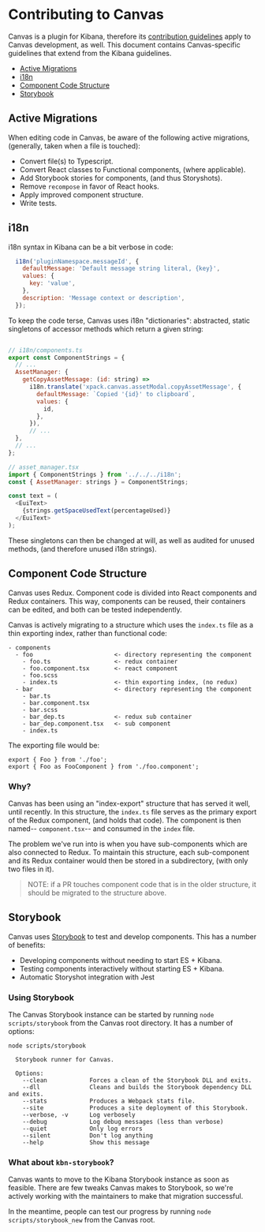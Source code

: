 # Contributing to Canvas

Canvas is a plugin for Kibana, therefore its [contribution guidelines](../../../CONTRIBUTING.md) apply to Canvas development, as well.  This document contains Canvas-specific guidelines that extend from the Kibana guidelines.

- [Active Migrations](#active_migrations)
- [i18n](#i18n)
- [Component Code Structure](#component_code_structure)
- [Storybook](#storybook)

## Active Migrations

When editing code in Canvas, be aware of the following active migrations, (generally, taken when a file is touched):

- Convert file(s) to Typescript.
- Convert React classes to Functional components, (where applicable).
- Add Storybook stories for components, (and thus Storyshots).
- Remove `recompose` in favor of React hooks.
- Apply improved component structure.
- Write tests.

## i18n

i18n syntax in Kibana can be a bit verbose in code:

```js
  i18n('pluginNamespace.messageId', {
    defaultMessage: 'Default message string literal, {key}',
    values: {
      key: 'value',
    },
    description: 'Message context or description',
  });
```

To keep the code terse, Canvas uses i18n "dictionaries": abstracted, static singletons of accessor methods which return a given string:

```js

// i18n/components.ts
export const ComponentStrings = {
  // ...
  AssetManager: {
    getCopyAssetMessage: (id: string) =>
      i18n.translate('xpack.canvas.assetModal.copyAssetMessage', {
        defaultMessage: `Copied '{id}' to clipboard`,
        values: {
          id,
        },
      }),
      // ...
  },
  // ...
};

// asset_manager.tsx
import { ComponentStrings } from '../../../i18n';
const { AssetManager: strings } = ComponentStrings;

const text = (
  <EuiText>
    {strings.getSpaceUsedText(percentageUsed)}
  </EuiText>
);

```

These singletons can then be changed at will, as well as audited for unused methods, (and therefore unused i18n strings).

## Component Code Structure

Canvas uses Redux.  Component code is divided into React components and Redux containers.  This way, components can be reused, their containers can be edited, and both can be tested independently.

Canvas is actively migrating to a structure which uses the `index.ts` file as a thin exporting index, rather than functional code:

```
- components
  - foo                       <- directory representing the component
    - foo.ts                  <- redux container
    - foo.component.tsx       <- react component
    - foo.scss
    - index.ts                <- thin exporting index, (no redux)
  - bar                       <- directory representing the component
    - bar.ts
    - bar.component.tsx
    - bar.scss
    - bar_dep.ts              <- redux sub container
    - bar_dep.component.tsx   <- sub component
    - index.ts
```

The exporting file would be:

```
export { Foo } from './foo';
export { Foo as FooComponent } from './foo.component';
```

### Why?

Canvas has been using an "index-export" structure that has served it well, until recently.  In this structure, the `index.ts` file serves as the primary export of the Redux component, (and holds that code).  The component is then named-- `component.tsx`-- and consumed in the `index` file.

The problem we've run into is when you have sub-components which are also connected to Redux.  To maintain this structure, each sub-component and its Redux container would then be stored in a subdirectory, (with only two files in it).

> NOTE: if a PR touches component code that is in the older structure, it should be migrated to the structure above.

## Storybook

Canvas uses [Storybook](https://storybook.js.org) to test and develop components.  This has a number of benefits:

- Developing components without needing to start ES + Kibana.
- Testing components interactively without starting ES + Kibana.
- Automatic Storyshot integration with Jest

### Using Storybook

The Canvas Storybook instance can be started by running `node scripts/storybook` from the Canvas root directory.  It has a number of options:

```
node scripts/storybook

  Storybook runner for Canvas.

  Options:
    --clean            Forces a clean of the Storybook DLL and exits.
    --dll              Cleans and builds the Storybook dependency DLL and exits.
    --stats            Produces a Webpack stats file.
    --site             Produces a site deployment of this Storybook.
    --verbose, -v      Log verbosely
    --debug            Log debug messages (less than verbose)
    --quiet            Only log errors
    --silent           Don't log anything
    --help             Show this message
```

### What about `kbn-storybook`?

Canvas wants to move to the Kibana Storybook instance as soon as feasible.  There are few tweaks Canvas makes to Storybook, so we're actively working with the maintainers to make that migration successful.

In the meantime, people can test our progress by running `node scripts/storybook_new` from the Canvas root.
